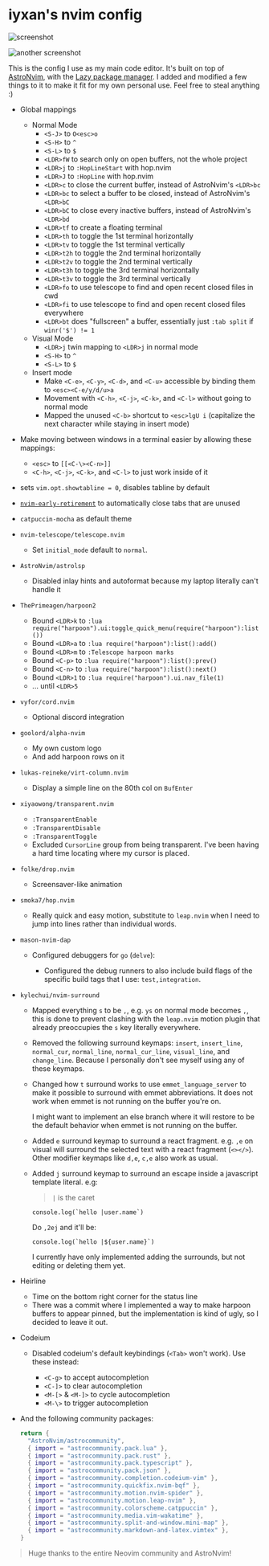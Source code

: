 # iyxan's nvim config

![screenshot](https://github.com/user-attachments/assets/ba041ec8-a07b-44b4-8a79-322c32bccc3a)

![another screenshot](https://github.com/user-attachments/assets/c14c42c6-1c72-48f7-a0a1-1f0a502ba0a9)

This is the config I use as my main code editor. It's built on top of
[AstroNvim](https://github.com/AstroNvim/AstroNvim), with the
[Lazy package manager](https://github.com/folke/lazy.nvim). I added and
modified a few things to it to make it fit for my own personal use. Feel
free to steal anything :)

- Global mappings

  - Normal Mode
    - `<S-J>` to `O<esc>o`
    - `<S-H>` to `^`
    - `<S-L>` to `$`
    - `<LDR>fW` to search only on open buffers, not the whole project
    - `<LDR>j` to `:HopLineStart` with hop.nvim
    - `<LDR>J` to `:HopLine` with hop.nvim
    - `<LDR>c` to close the current buffer, instead of AstroNvim's `<LDR>bc`
    - `<LDR>bc` to select a buffer to be closed, instead of AstroNvim's `<LDR>bC`
    - `<LDR>bC` to close every inactive buffers, instead of AstroNvim's `<LDR>bd`
    - `<LDR>tf` to create a floating terminal
    - `<LDR>th` to toggle the 1st terminal horizontally
    - `<LDR>tv` to toggle the 1st terminal vertically
    - `<LDR>t2h` to toggle the 2nd terminal horizontally
    - `<LDR>t2v` to toggle the 2nd terminal vertically
    - `<LDR>t3h` to toggle the 3rd terminal horizontally
    - `<LDR>t3v` to toggle the 3rd terminal vertically
    - `<LDR>fo` to use telescope to find and open recent closed files in cwd
    - `<LDR>fi` to use telescope to find and open recent closed files everywhere
    - `<LDR>bt` does "fullscreen" a buffer, essentially just `:tab split` if `winr('$') != 1`
  - Visual Mode
    - `<LDR>j` twin mapping to `<LDR>j` in normal mode
    - `<S-H>` to `^`
    - `<S-L>` to `$`
  - Insert mode
    - Make `<C-e>`, `<C-y>`, `<C-d>`, and `<C-u>` accessible by binding them to `<esc><C-e/y/d/u>a`
    - Movement with `<C-h>`, `<C-j>`, `<C-k>`, and `<C-l>` without going to normal mode
    - Mapped the unused `<C-b>` shortcut to `<esc>lgU i` (capitalize the next character while staying in insert mode)

- Make moving between windows in a terminal easier by allowing these mappings:

  - `<esc>` to `[[<C-\><C-n>]]`
  - `<C-h>`, `<C-j>`, `<C-k>`, and `<C-l>` to just work inside of it

- sets `vim.opt.showtabline = 0`, disables tabline by default

- [`nvim-early-retirement`](https://github.com/chrisgrieser/nvim-early-retirement) to automatically close tabs that are unused

- `catpuccin-mocha` as default theme

- `nvim-telescope/telescope.nvim`

  - Set `initial_mode` default to `normal`.

- `AstroNvim/astrolsp`

  - Disabled inlay hints and autoformat because my laptop literally can't
    handle it

- `ThePrimeagen/harpoon2`

  - Bound `<LDR>k` to `:lua require("harpoon").ui:toggle_quick_menu(require("harpoon"):list())`
  - Bound `<LDR>a` to `:lua require("harpoon"):list():add()`
  - Bound `<LDR>m` to `:Telescope harpoon marks`
  - Bound `<C-p>` to `:lua require("harpoon"):list():prev()`
  - Bound `<C-n>` to `:lua require("harpoon"):list():next()`
  - Bound `<LDR>1` to `:lua require("harpoon").ui.nav_file(1)`
  - ... until `<LDR>5`

- `vyfor/cord.nvim`

  - Optional discord integration

- `goolord/alpha-nvim`

  - My own custom logo
  - And add harpoon rows on it

- `lukas-reineke/virt-column.nvim`

  - Display a simple line on the 80th col on `BufEnter`

- `xiyaowong/transparent.nvim`

  - `:TransparentEnable`
  - `:TransparentDisable`
  - `:TransparentToggle`
  - Excluded `CursorLine` group from being transparent. I've been having a hard
    time locating where my cursor is placed.

- `folke/drop.nvim`

  - Screensaver-like animation

- `smoka7/hop.nvim`

  - Really quick and easy motion, substitute to `leap.nvim` when I need to
    jump into lines rather than individual words.

- `mason-nvim-dap`

  - Configured debuggers for `go` (`delve`):

    - Configured the debug runners to also include build flags of the specific
      build tags that I use: `test,integration`.

- `kylechui/nvim-surround`

  - Mapped everything `s` to be `,`, e.g. `ys` on normal mode becomes `,`,
    this is done to prevent clashing with the `leap.nvim` motion plugin that
    already preoccupies the `s` key literally everywhere.

  - Removed the following surround keymaps: `insert`, `insert_line`,
    `normal_cur`, `normal_line`, `normal_cur_line`, `visual_line`, and
    `change_line`. Because I personally don't see myself using any of these
    keymaps.

  - Changed how `t` surround works to use `emmet_language_server` to make it
    possible to surround with emmet abbreviations. It does not work when emmet
    is not running on the buffer you're on.

    I might want to implement an else branch where it will restore to be the
    default behavior when emmet is not running on the buffer.

  - Added `e` surround keymap to surround a react fragment. e.g. `,e` on visual
    will surround the selected text with a react fragment (`<></>`). Other
    modifier keymaps like `d,e`, `c,e` also work as usual.

  - Added `j` surround keymap to surround an escape inside a javascript
    template literal. e.g:

    > `|` is the caret

    ```
    console.log(`hello |user.name`)
    ```

    Do `,2ej` and it'll be:

    ```
    console.log(`hello |${user.name}`)
    ```

    I currently have only implemented adding the surrounds, but not editing or
    deleting them yet.

- Heirline

  - Time on the bottom right corner for the status line
  - There was a commit where I implemented a way to make harpoon buffers to
    appear pinned, but the implementation is kind of ugly, so I decided to
    leave it out.

- Codeium

  - Disabled codeium's default keybindings (`<Tab>` won't work). Use these
    instead:

    - `<C-g>` to accept autocompletion
    - `<C-]>` to clear autocompletion
    - `<M-[>` & `<M-]>` to cycle autocompletion
    - `<M-\>` to trigger autocompletion

- And the following community packages:
  ```lua
  return {
    "AstroNvim/astrocommunity",
    { import = "astrocommunity.pack.lua" },
    { import = "astrocommunity.pack.rust" },
    { import = "astrocommunity.pack.typescript" },
    { import = "astrocommunity.pack.json" },
    { import = "astrocommunity.completion.codeium-vim" },
    { import = "astrocommunity.quickfix.nvim-bqf" },
    { import = "astrocommunity.motion.nvim-spider" },
    { import = "astrocommunity.motion.leap-nvim" },
    { import = "astrocommunity.colorscheme.catppuccin" },
    { import = "astrocommunity.media.vim-wakatime" },
    { import = "astrocommunity.split-and-window.mini-map" },
    { import = "astrocommunity.markdown-and-latex.vimtex" },
  }
  ```

> Huge thanks to the entire Neovim community and AstroNvim!
